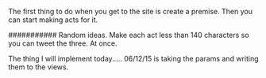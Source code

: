 The first thing to do when you get to the site is create a premise. Then you can start making acts for it.




###########
Random ideas.
Make each act less than 140 characters so you can tweet the three. At once.

The thing I will implement today.....
06/12/15
  is taking the params and writing them to the views.
